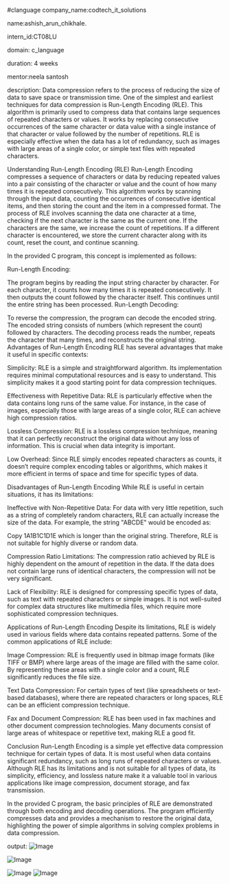 #clanguage
company_name:codtech_it_solutions


name:ashish_arun_chikhale.

intern_id:CT08LU

domain: c_language

duration: 4 weeks

mentor:neela santosh

description:
Data compression refers to the process of reducing the size of data to save space or transmission time. One of the simplest and earliest techniques for data compression is Run-Length Encoding (RLE). This algorithm is primarily used to compress data that contains large sequences of repeated characters or values. It works by replacing consecutive occurrences of the same character or data value with a single instance of that character or value followed by the number of repetitions. RLE is especially effective when the data has a lot of redundancy, such as images with large areas of a single color, or simple text files with repeated characters.

Understanding Run-Length Encoding (RLE)
Run-Length Encoding compresses a sequence of characters or data by reducing repeated values into a pair consisting of the character or value and the count of how many times it is repeated consecutively. This algorithm works by scanning through the input data, counting the occurrences of consecutive identical items, and then storing the count and the item in a compressed format.
The process of RLE involves scanning the data one character at a time, checking if the next character is the same as the current one. If the characters are the same, we increase the count of repetitions. If a different character is encountered, we store the current character along with its count, reset the count, and continue scanning.

In the provided C program, this concept is implemented as follows:

Run-Length Encoding:

The program begins by reading the input string character by character.
For each character, it counts how many times it is repeated consecutively.
It then outputs the count followed by the character itself.
This continues until the entire string has been processed.
Run-Length Decoding:

To reverse the compression, the program can decode the encoded string.
The encoded string consists of numbers (which represent the count) followed by characters.
The decoding process reads the number, repeats the character that many times, and reconstructs the original string.
Advantages of Run-Length Encoding
RLE has several advantages that make it useful in specific contexts:

Simplicity: RLE is a simple and straightforward algorithm. Its implementation requires minimal computational resources and is easy to understand. This simplicity makes it a good starting point for data compression techniques.

Effectiveness with Repetitive Data: RLE is particularly effective when the data contains long runs of the same value. For instance, in the case of images, especially those with large areas of a single color, RLE can achieve high compression ratios.

Lossless Compression: RLE is a lossless compression technique, meaning that it can perfectly reconstruct the original data without any loss of information. This is crucial when data integrity is important.

Low Overhead: Since RLE simply encodes repeated characters as counts, it doesn’t require complex encoding tables or algorithms, which makes it more efficient in terms of space and time for specific types of data.

Disadvantages of Run-Length Encoding
While RLE is useful in certain situations, it has its limitations:

Ineffective with Non-Repetitive Data: For data with very little repetition, such as a string of completely random characters, RLE can actually increase the size of the data. For example, the string "ABCDE" would be encoded as:

Copy
1A1B1C1D1E
which is longer than the original string. Therefore, RLE is not suitable for highly diverse or random data.

Compression Ratio Limitations: The compression ratio achieved by RLE is highly dependent on the amount of repetition in the data. If the data does not contain large runs of identical characters, the compression will not be very significant.

Lack of Flexibility: RLE is designed for compressing specific types of data, such as text with repeated characters or simple images. It is not well-suited for complex data structures like multimedia files, which require more sophisticated compression techniques.

Applications of Run-Length Encoding
Despite its limitations, RLE is widely used in various fields where data contains repeated patterns. Some of the common applications of RLE include:

Image Compression: RLE is frequently used in bitmap image formats (like TIFF or BMP) where large areas of the image are filled with the same color. By representing these areas with a single color and a count, RLE significantly reduces the file size.

Text Data Compression: For certain types of text (like spreadsheets or text-based databases), where there are repeated characters or long spaces, RLE can be an efficient compression technique.

Fax and Document Compression: RLE has been used in fax machines and other document compression technologies. Many documents consist of large areas of whitespace or repetitive text, making RLE a good fit.

Conclusion
Run-Length Encoding is a simple yet effective data compression technique for certain types of data. It is most useful when data contains significant redundancy, such as long runs of repeated characters or values. Although RLE has its limitations and is not suitable for all types of data, its simplicity, efficiency, and lossless nature make it a valuable tool in various applications like image compression, document storage, and fax transmission.

In the provided C program, the basic principles of RLE are demonstrated through both encoding and decoding operations. The program efficiently compresses data and provides a mechanism to restore the original data, highlighting the power of simple algorithms in solving complex problems in data compression.


output:
![Image](https://github.com/user-attachments/assets/f632ea67-3044-4d45-9bba-44aabfc85b05)

![Image](https://github.com/user-attachments/assets/d12735fd-39f4-4c37-a462-626382c2bc56)

![Image](https://github.com/user-attachments/assets/a7f2cad5-a348-406a-9731-d767757339e8)
![Image](https://github.com/user-attachments/assets/a934cff7-8c2b-428d-8466-9921c5616689)




